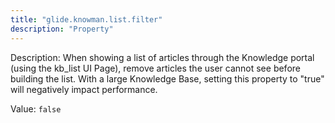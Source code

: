 ```yaml
---
title: "glide.knowman.list.filter"
description: "Property"
---
```


Description: When showing a list of articles through the Knowledge portal (using the kb_list UI Page), remove articles the user cannot see before building the list. With a large Knowledge Base, setting this property to "true" will negatively impact performance.

Value: `false`